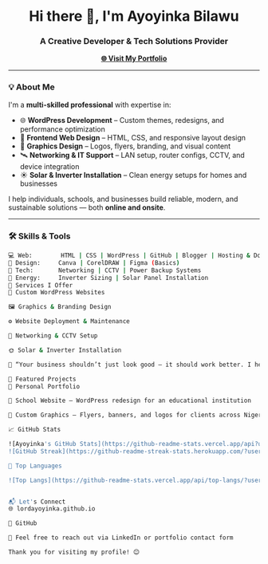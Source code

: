 <h1 align="center">Hi there 👋, I'm Ayoyinka Bilawu</h1>
<h3 align="center">A Creative Developer & Tech Solutions Provider</h3>

<p align="center">
  <a href="https://lordayoyinka.github.io" target="_blank"><strong>🌐 Visit My Portfolio</strong></a>
</p>

---

### 💡 About Me

I'm a **multi-skilled professional** with expertise in:

- 🌐 **WordPress Development** – Custom themes, redesigns, and performance optimization
- 🧰 **Frontend Web Design** – HTML, CSS, and responsive layout design
- 🎨 **Graphics Design** – Logos, flyers, branding, and visual content
- 🛰️ **Networking & IT Support** – LAN setup, router configs, CCTV, and device integration
- ☀️ **Solar & Inverter Installation** – Clean energy setups for homes and businesses

I help individuals, schools, and businesses build reliable, modern, and sustainable solutions — both **online and onsite**.

---

### 🛠️ Skills & Tools

```bash
💻 Web:        HTML | CSS | WordPress | GitHub | Blogger | Hosting & Domains
🎨 Design:     Canva | CorelDRAW | Figma (Basics)
🔌 Tech:       Networking | CCTV | Power Backup Systems
🔋 Energy:     Inverter Sizing | Solar Panel Installation
🚀 Services I Offer
🔧 Custom WordPress Websites

🖼️ Graphics & Branding Design

⚙️ Website Deployment & Maintenance

🔐 Networking & CCTV Setup

🌞 Solar & Inverter Installation

💬 “Your business shouldn’t just look good — it should work better. I help you build smarter from the ground up — online, onsite, and off-grid.”

📌 Featured Projects
🔗 Personal Portfolio

🏫 School Website – WordPress redesign for an educational institution

🎨 Custom Graphics – Flyers, banners, and logos for clients across Nigeria

📈 GitHub Stats

![Ayoyinka's GitHub Stats](https://github-readme-stats.vercel.app/api?username=lordayoyinka&show_icons=true&theme=github_dark)
![GitHub Streak](https://github-readme-streak-stats.herokuapp.com/?user=lordayoyinka&theme=github-dark)

🚀 Top Languages

![Top Langs](https://github-readme-stats.vercel.app/api/top-langs/?username=lordayoyinka&layout=compact&theme=github_dark)


📬 Let's Connect
🌐 lordayoyinka.github.io

💼 GitHub

📧 Feel free to reach out via LinkedIn or portfolio contact form

Thank you for visiting my profile! 😊
